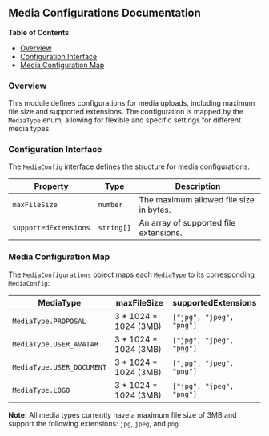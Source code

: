 ## Media Configurations Documentation 

**Table of Contents** 
* [Overview](#overview)
* [Configuration Interface](#configuration-interface)
* [Media Configuration Map](#media-configuration-map)

### Overview 

This module defines configurations for media uploads, including maximum file size and supported extensions. The configuration is mapped by the `MediaType` enum, allowing for flexible and specific settings for different media types.

### Configuration Interface

The `MediaConfig` interface defines the structure for media configurations:

| Property | Type | Description |
|---|---|---|
| `maxFileSize` | `number` | The maximum allowed file size in bytes. |
| `supportedExtensions` | `string[]` | An array of supported file extensions. |

### Media Configuration Map

The `MediaConfigurations` object maps each `MediaType` to its corresponding `MediaConfig`:

| MediaType | maxFileSize | supportedExtensions |
|---|---|---|
| `MediaType.PROPOSAL` | 3 * 1024 * 1024 (3MB) | `["jpg", "jpeg", "png"]` |
| `MediaType.USER_AVATAR` | 3 * 1024 * 1024 (3MB) | `["jpg", "jpeg", "png"]` |
| `MediaType.USER_DOCUMENT` | 3 * 1024 * 1024 (3MB) | `["jpg", "jpeg", "png"]` |
| `MediaType.LOGO` | 3 * 1024 * 1024 (3MB) | `["jpg", "jpeg", "png"]` |

**Note:** All media types currently have a maximum file size of 3MB and support the following extensions: `jpg`, `jpeg`, and `png`. 
